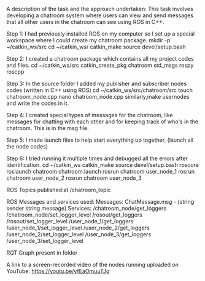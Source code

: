 A description of the task and the approach undertaken:
This task involves developing a chatroom system where users can view and send messages that all other users in the chatroom can see using ROS in C++.

Step 1: I had previously installed ROS on my computer so I set up a special workspace where I could create my chatroom package.
mkdir -p ~/catkin_ws/src
cd ~/catkin_ws/
catkin_make
source devel/setup.bash

Step 2: I created a chatroom package which contains all my project codes and files.
cd ~/catkin_ws/src
catkin_create_pkg chatroom std_msgs rospy roscpp

Step 3: In the source folder I added my publisher and subscriber nodes codes (written in C++ using ROS)
cd ~/catkin_ws/src/chatroom/src
touch chatroom_node.cpp
nano chatroom_node.cpp
similarly,make usernodes and write the codes in it.

Step 4: I created special types of messages for the chatroom, like messages for chatting with each other and for keeping track of who's in the chatroom. This is in the msg file.

Step 5: I made launch files to help start everything up together, (launch all the node codes)

Step 6: I tried running it multiple times and debugged all the errors after identification.
cd ~/catkin_ws
catkin_make
source devel/setup.bash
roscore
roslaunch chatroom chatroom.launch
rosrun chatroom user_node_1
rosrun chatroom user_node_2
rosrun chatroom user_node_3

ROS Topics published:at
/chatroom_topic

ROS Messages and services used:
Messages: 
ChatMessage.msg - (string sender
                  string message)
Services: 
/chatroom_node/get_loggers
/chatroom_node/set_logger_level
/rosout/get_loggers
/rosout/set_logger_level
/user_node_1/get_loggers
/user_node_1/set_logger_level
/user_node_2/get_loggers
/user_node_2/set_logger_level
/user_node_3/get_loggers
/user_node_3/set_logger_level

RQT Graph
present in folder

A link to a screen-recorded video of the nodes running uploaded on YouTube:
https://youtu.be/yfEaOmuuTJg
